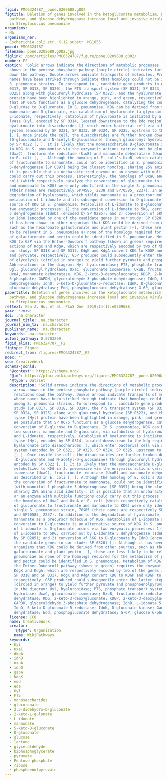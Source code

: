 ```yaml
---
figid: PMC6324787__pone.0209688.g002
figtitle: Deletion of genes involved in the ketogluconate metabolism, Entner-Doudoroff
  pathway, and glucose dehydrogenase increase local and invasive virulence phenotypes
  in Streptococcus pneumoniae
organisms:
- NA
organisms_ner:
- Escherichia coli str. K-12 substr. MG1655
pmcid: PMC6324787
filename: pone.0209688.g002.jpg
figlink: /pmc/articles/PMC6324787/figure/pone.0209688.g002/
number: F2
caption: 'Solid arrows indicate the directions of metabolic processes. Dotted arrow
  shown in the pentose phosphate pathway (purple circle) indicates further reactions
  down the pathway. Double arrows indicate transports of molecules. Proteins whose
  names have been striked through indicate that homologs could not be identified among
  S. pneumonia strains. To correspond to , candidate gene products in our study (SP
  0317, SP 0318, SP 0320), the PTS transport system (SP 0321, SP 0323, SP 0324, SP
  0325) along with glucuronyl hydrolase (SP 0322), and the hyaluronate lyase (Hyl)
  protein have been highlighted in orange, pink, and green, respectively. We postulate
  that SP 0675 functions as a glucose dehydrogenase, catalyzing the conversion of
  D-glucose to D-gluconate. In S. pneumoniae, KDG can be derived from two sources:
  mannonate and D-gluconate, via catabolism of hyaluronate (a glycosaminoglycan) and
  L-idonate, respectively. Catabolism of hyaluronate is initiated by a hyaluronate
  lyase (Hyl, encoded by SP 0314, located downstream to the kdg region). Hyl cleaves
  hyaluronate into disaccharides [], which enter bacterial cell via a PTS transport
  system (encoded by SP 0321, SP 0323, SP 0324, SP 0325, upstream to the kdg region)
  [, ]. Once inside the cell, the disaccharides are further broken down into monosaccharides
  (D-glucuronate and N-acetyl-D-glucosamine) through glucuronyl hydrolase (Ugl), encoded
  by SP 0322 [, ]. It is likely that the monosaccharide D-glucuronate is metabolized
  to KDG in S. pneumoniae via the enzymatic actions carried out by glucuronate isomerase
  (UxaC), fructuronate reductase (UxuB) and mannonate dehydratase (UxuA) as described
  in E. coli [, ]. Although the homolog of E. coli’s UxuB, which catalyzes the conversion
  of fructuronate to mannonate, could not be identified in S. pneumoniae (with mannitol-1-phosphate
  5-dehydrogenase [SP 0397] being the closest homolog, sharing 25% amino acid identity),
  it is possible that an uncharacterized enzyme or an enzyme with multiple functions
  could carry out this process. Interestingly, the homologs of UxaC and UxuA of E.
  coli (which respectively catalyze the conversions of glucuronate to fructuronate
  and mannonate to KDG) were only identified in the single S. pneumoniae strain, 70585
  (their names are respectively SP70585_ 2238 and SP70585_ 2237). In addition to the
  degradation of hyaluronate, which yields mannonate as a precursor molecule of KDG,
  metabolism of L-idonate and its subsequent conversion to D-gluconate is an alternative
  source of KDG in S. pneumoniae. Metabolism of L-idonate to D-gluconate occurs via
  two enzymatic processes: 1) the conversion of L-idonate to 5KG, carried out by L-idonate
  5 dehydrogenase (IdnD) (encoded by SP 0285); and 2) conversion of 5KG to D-gluconate
  by IdnO (encoded by one of the candidate genes in our study: SP 0320) []. Although
  it has been shown in other organisms that KDG could be derived from other sources,
  such as the hexuronate galacturonate and plant pectin [–], these are less likely
  to be relevant in S. pneumoniae as none of the homologs required for the metabolism
  of galacturonate and pectin could be identified in S. pneumoniae. Metabolism of
  KDG to G3P via the Entner-Doudoroff pathway (shown in green) requires the enzymatic
  actions of KdgK and KdgA, which are respectively encoded by two of the genes in
  our study: SP 0318 and SP 0317. KdgK and KdgA convert KDG to KDGP and KDGP to G3P
  and pyruvate, respectively. G3P produced could subsequently enter the latter steps
  of glycolysis (circled in orange) to yield further pyruvate and phosphoenolpyruvate.
  Abbreviations in the diagram: Hyl, hyaluronidase; PTS, phosphate transport system;
  Ugl, glucuronyl hydrolase; UxaC, glucuronate isomerase; UxuB, fructuronate reductase;
  UxuA, mannonate dehydratase; KDG, 2-keto-3-deoxygluconate; KDGP, 2-keto-3-deoxygluconate
  6-phosphate; GAPDH, glyceraldehyde 3-phosphate dehydrogenase; IdnD, L-idonate 5
  dehydrogenase; IdnO, 5-keto-D-gluconate-5-reductase; IdnK, D-gluconate kinase; Gad,
  gluconate dehydratase; Edd, phosphogluconate dehydratase; G-6P, glucose 6-phosphate.'
papertitle: Deletion of genes involved in the ketogluconate metabolism, Entner-Doudoroff
  pathway, and glucose dehydrogenase increase local and invasive virulence phenotypes
  in Streptococcus pneumoniae.
reftext: Fen Z. Hu, et al. PLoS One. 2019;14(1):e0209688.
year: '2019'
doi: .na.character
journal_title: .na.character
journal_nlm_ta: .na.character
publisher_name: .na.character
keywords: .na.character
automl_pathway: 0.9703269
figid_alias: PMC6324787__F2
figtype: Figure
redirect_from: /figures/PMC6324787__F2
ndex: ''
seo: CreativeWork
schema-jsonld:
  '@context': https://schema.org/
  '@id': https://pfocr.wikipathways.org/figures/PMC6324787__pone.0209688.g002.html
  '@type': Dataset
  description: 'Solid arrows indicate the directions of metabolic processes. Dotted
    arrow shown in the pentose phosphate pathway (purple circle) indicates further
    reactions down the pathway. Double arrows indicate transports of molecules. Proteins
    whose names have been striked through indicate that homologs could not be identified
    among S. pneumonia strains. To correspond to , candidate gene products in our
    study (SP 0317, SP 0318, SP 0320), the PTS transport system (SP 0321, SP 0323,
    SP 0324, SP 0325) along with glucuronyl hydrolase (SP 0322), and the hyaluronate
    lyase (Hyl) protein have been highlighted in orange, pink, and green, respectively.
    We postulate that SP 0675 functions as a glucose dehydrogenase, catalyzing the
    conversion of D-glucose to D-gluconate. In S. pneumoniae, KDG can be derived from
    two sources: mannonate and D-gluconate, via catabolism of hyaluronate (a glycosaminoglycan)
    and L-idonate, respectively. Catabolism of hyaluronate is initiated by a hyaluronate
    lyase (Hyl, encoded by SP 0314, located downstream to the kdg region). Hyl cleaves
    hyaluronate into disaccharides [], which enter bacterial cell via a PTS transport
    system (encoded by SP 0321, SP 0323, SP 0324, SP 0325, upstream to the kdg region)
    [, ]. Once inside the cell, the disaccharides are further broken down into monosaccharides
    (D-glucuronate and N-acetyl-D-glucosamine) through glucuronyl hydrolase (Ugl),
    encoded by SP 0322 [, ]. It is likely that the monosaccharide D-glucuronate is
    metabolized to KDG in S. pneumoniae via the enzymatic actions carried out by glucuronate
    isomerase (UxaC), fructuronate reductase (UxuB) and mannonate dehydratase (UxuA)
    as described in E. coli [, ]. Although the homolog of E. coli’s UxuB, which catalyzes
    the conversion of fructuronate to mannonate, could not be identified in S. pneumoniae
    (with mannitol-1-phosphate 5-dehydrogenase [SP 0397] being the closest homolog,
    sharing 25% amino acid identity), it is possible that an uncharacterized enzyme
    or an enzyme with multiple functions could carry out this process. Interestingly,
    the homologs of UxaC and UxuA of E. coli (which respectively catalyze the conversions
    of glucuronate to fructuronate and mannonate to KDG) were only identified in the
    single S. pneumoniae strain, 70585 (their names are respectively SP70585_ 2238
    and SP70585_ 2237). In addition to the degradation of hyaluronate, which yields
    mannonate as a precursor molecule of KDG, metabolism of L-idonate and its subsequent
    conversion to D-gluconate is an alternative source of KDG in S. pneumoniae. Metabolism
    of L-idonate to D-gluconate occurs via two enzymatic processes: 1) the conversion
    of L-idonate to 5KG, carried out by L-idonate 5 dehydrogenase (IdnD) (encoded
    by SP 0285); and 2) conversion of 5KG to D-gluconate by IdnO (encoded by one of
    the candidate genes in our study: SP 0320) []. Although it has been shown in other
    organisms that KDG could be derived from other sources, such as the hexuronate
    galacturonate and plant pectin [–], these are less likely to be relevant in S.
    pneumoniae as none of the homologs required for the metabolism of galacturonate
    and pectin could be identified in S. pneumoniae. Metabolism of KDG to G3P via
    the Entner-Doudoroff pathway (shown in green) requires the enzymatic actions of
    KdgK and KdgA, which are respectively encoded by two of the genes in our study:
    SP 0318 and SP 0317. KdgK and KdgA convert KDG to KDGP and KDGP to G3P and pyruvate,
    respectively. G3P produced could subsequently enter the latter steps of glycolysis
    (circled in orange) to yield further pyruvate and phosphoenolpyruvate. Abbreviations
    in the diagram: Hyl, hyaluronidase; PTS, phosphate transport system; Ugl, glucuronyl
    hydrolase; UxaC, glucuronate isomerase; UxuB, fructuronate reductase; UxuA, mannonate
    dehydratase; KDG, 2-keto-3-deoxygluconate; KDGP, 2-keto-3-deoxygluconate 6-phosphate;
    GAPDH, glyceraldehyde 3-phosphate dehydrogenase; IdnD, L-idonate 5 dehydrogenase;
    IdnO, 5-keto-D-gluconate-5-reductase; IdnK, D-gluconate kinase; Gad, gluconate
    dehydratase; Edd, phosphogluconate dehydratase; G-6P, glucose 6-phosphate.'
  license: CC0
  name: CreativeWork
  creator:
    '@type': Organization
    name: WikiPathways
  keywords:
  - hyi
  - uxaC
  - dkgA
  - idnD
  - uxuA
  - idnO
  - gapA
  - kdgK
  - edd
  - eda
  - Hyl
  - PTS
  - monosaccharides
  - glucuronate
  - 2,5-didehydro-D-gluconate
  - 2-keto-L-gulonate
  - L-idonate
  - mannonate
  - 5-keto-D-gluconate
  - D-gluconate
  - glucose
  - lactone
  - glyceraldehyde
  - biphosphoglycerate
  - pyruvate
  - Pentose phosphate
  - ribose
  - phosphoenolpyruvate
---
```

